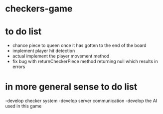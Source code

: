 # checkers-game

# to do list

- chance piece to queen once it has gotten to the end of the board
- implement player hit detection
- actual implement the player movement method
- fix bug with returnCheckerPiece method returning null which results in errors


# in more general sense to do list

-develop checker system
-develop server communication
-develop the AI used in this game
